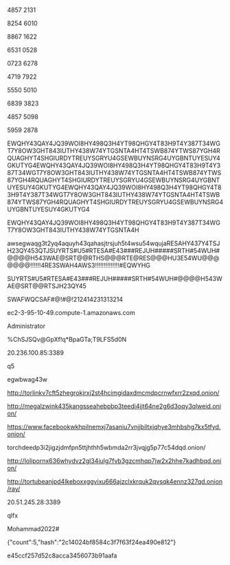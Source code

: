 4857 2131

8254 6010

8867 1622

6531 0528

0723 6278

4719 7922

5550 5010

6839 3823

4857 5098

5959 2878

EWQHY43QAY4JQ39WOI8HY498Q3H4YT98QHGY4T83H9T4Y387T34WGT7Y8OW3GHT843IUTHY438W74YTGSNTA4HT4TSWB874YTWS87YGH4RQUAGHYT4SHGIURDYTREUYSGRYU4GSEWBUYNSRG4UYGBNTUYESUY4GKUTYG4EWQHY43QAY4JQ39WOI8HY498Q3H4YT98QHGY4T83H9T4Y387T34WGT7Y8OW3GHT843IUTHY438W74YTGSNTA4HT4TSWB874YTWS87YGH4RQUAGHYT4SHGIURDYTREUYSGRYU4GSEWBUYNSRG4UYGBNTUYESUY4GKUTYG4EWQHY43QAY4JQ39WOI8HY498Q3H4YT98QHGY4T83H9T4Y387T34WGT7Y8OW3GHT843IUTHY438W74YTGSNTA4HT4TSWB874YTWS87YGH4RQUAGHYT4SHGIURDYTREUYSGRYU4GSEWBUYNSRG4UYGBNTUYESUY4GKUTYG4

EWQHY43QAY4JQ39WOI8HY498Q3H4YT98QHGY4T83H9T4Y387T34WGT7Y8OW3GHT843IUTHY438W74YTGSNTA4H

awsegwaqg3t2yq4aquyh43qahasjtrsjuh5t4wsu54wqujaRESAHY437Y4TSJH23QY453QTJSUYRTS#U5#RTESA#E43###REJUH#####SRTH#54WUH#@@@@H543WAE@SRT@@RTHS@@@RTE@RES@@@HU3E54WU@@@@@@@!!!!!!4RE3SWAH4AWS3!!!!!!!!!!!!!!#EQWYHG

SUYRTS#U5#RTESA#E43###REJUH#####SRTH#54WUH#@@@@H543WAE@SRT@@RTSJH23QY45

SWAFWQCSAF#@!#@!212414231313214

ec2-3-95-10-49.compute-1.amazonaws.com

Administrator

%ChSJSQv@GpXf!q*BpaGTa;T9LFS5d0N 

20.236.100.85:3389

q5

egwbwag43w

http://torlinkv7cft5zhegrokjrxj2st4hcimgidaxdmcmdpcrnwfxrr2zxqd.onion/

http://megalzwink435kangsseahebpbp3teedi4jjt64ne2g6d3oqy3qlweid.onion/

https://www.facebookwkhpilnemxj7asaniu7vnjjbiltxjqhye3mhbshg7kx5tfyd.onion/

torchdeedp3i2jigzjdmfpn5ttjhthh5wbmda2rr3jvqjg5p77c54dqd.onion/

http://lolipornx636whydvz2gl34iulg7fvb3gzcmhqp7jw2x2hhe7kadhbqd.onion/

http://tortubeanjpd4lkeboxxggvixu666ajzclxkrquk2qvsqk4ennz327qd.onion/ray/

20.51.245.28:3389

qlfx

Mohammad2022#

{"count":5,"hash":"2c14024bf8584c3f7f63f24ea490e812"}

e45ccf257d52c8acca3456073b91aafa
